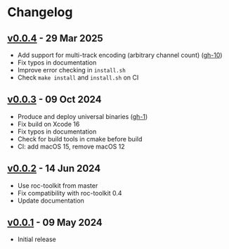 # Changelog

## [v0.0.4][v0.0.4] - 29 Mar 2025

* Add support for multi-track encoding (arbitrary channel count) ([gh-10][gh-10])
* Fix typos in documentation
* Improve error checking in `install.sh`
* Check `make install` and `install.sh` on CI

[v0.0.4]: https://github.com/roc-streaming/roc-vad/releases/tag/v0.0.4

[gh-10]: https://github.com/roc-streaming/roc-vad/pull/10

## [v0.0.3][v0.0.3] - 09 Oct 2024

* Produce and deploy universal binaries ([gh-1][gh-1])
* Fix build on Xcode 16
* Fix typos in documentation
* Check for build tools in cmake before build
* CI: add macOS 15, remove macOS 12

[v0.0.3]: https://github.com/roc-streaming/roc-vad/releases/tag/v0.0.3

[gh-1]: https://github.com/roc-streaming/roc-vad/issues/1

## [v0.0.2][v0.0.2] - 14 Jun 2024

* Use roc-toolkit from master
* Fix compatibility with roc-toolkit 0.4
* Update documentation

[v0.0.2]: https://github.com/roc-streaming/roc-vad/releases/tag/v0.0.2

## [v0.0.1][v0.0.1] - 09 May 2024

* Initial release

[v0.0.1]: https://github.com/roc-streaming/roc-vad/releases/tag/v0.0.1

